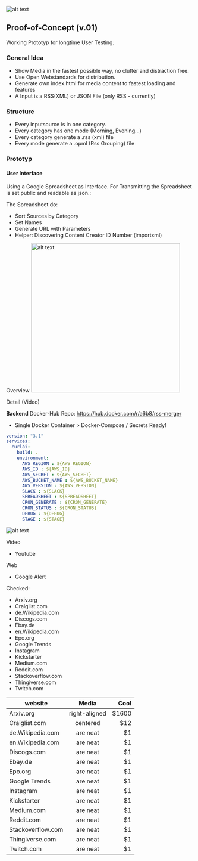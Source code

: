 ![alt text](https://github.com/a6b8/rss-merge-docker/blob/master/images/curlai-logo-black--50.png)

## Proof-of-Concept (v.01)
Working Prototyp for longtime User Testing.


### General Idea
- Show Media in the fastest possible way, no clutter and distraction free.
- Use Open Webstandards for distribution.
- Generate own index.html for media content to fastest loading and features
- A Input is a RSS(XML) or JSON File (only RSS - currently)


### Structure
- Every inputsource is in one category.
- Every category has one mode (Morning, Evening...)
- Every category generate a .rss (xml) file
- Every mode generate a .opml (Rss Grouping) file


### Prototyp
#### User Interface
Using a Google Spreadsheet as Interface. For Transmitting the Spreadsheet is set public and readable as json.:

The Spreadsheet do:
- Sort Sources by Category 
- Set Names
- Generate URL with Parameters
- Helper: Discovering Content Creator ID Number (importxml)

Overview
<img src="https://github.com/a6b8/rss-merge-docker/blob/master/images/overview.png" alt="alt text" height="400">

Detail (Video)




**Backend**
Docker-Hub Repo: https://hub.docker.com/r/a6b8/rss-merger

- Single Docker Container > Docker-Compose / Secrets Ready!



```yaml
version: "3.1"
services:
  curlai:
    build: .
    environment:
      AWS_REGION : ${AWS_REGION}
      AWS_ID : ${AWS_ID}
      AWS_SECRET : ${AWS_SECRET}
      AWS_BUCKET_NAME : ${AWS_BUCKET_NAME}
      AWS_VERSION : ${AWS_VERSION}
      SLACK : ${SLACK}
      SPREADSHEET : ${SPREADSHEET}
      CRON_GENERATE : ${CRON_GENERATE}
      CRON_STATUS : ${CRON_STATUS}
      DEBUG : ${DEBUG}
      STAGE : ${STAGE}
```

![alt text](https://github.com/a6b8/rss-merge-docker/blob/master/images/detail.png)


Video
- Youtube

Web
- Google Alert 


Checked:
- Arxiv.org
- Craiglist.com
- de.Wikipedia.com
- Discogs.com
- Ebay.de
- en.Wikipedia.com
- Epo.org
- Google Trends
- Instagram
- Kickstarter
- Medium.com
- Reddit.com
- Stackoverflow.com
- Thingiverse.com
- Twitch.com


| website        | Media           | Cool  |
| ------------- |:-------------:| -----:|
| Arxiv.org      | right-aligned | $1600 |
| Craiglist.com      | centered      |   $12 |
| de.Wikipedia.com | are neat      |    $1 |
| en.Wikipedia.com | are neat      |    $1 |
| Discogs.com | are neat      |    $1 |
| Ebay.de | are neat      |    $1 |
| Epo.org | are neat      |    $1 |
| Google Trends | are neat      |    $1 |
| Instagram | are neat      |    $1 |
| Kickstarter | are neat      |    $1 |
| Medium.com | are neat      |    $1 |
| Reddit.com | are neat      |    $1 |
| Stackoverflow.com | are neat      |    $1 |
| Thingiverse.com | are neat      |    $1 |
| Twitch.com | are neat      |    $1 |


